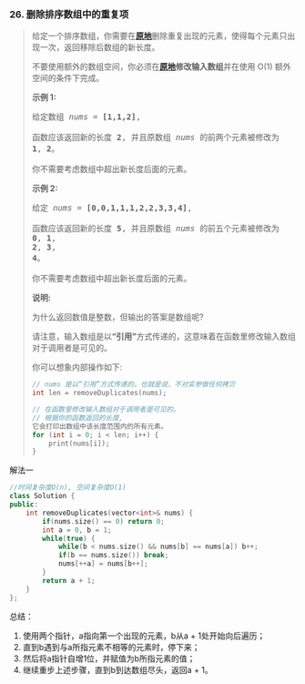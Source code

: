 ### 26. 删除排序数组中的重复项

> <div class="content__2ebE"><div><p>给定一个排序数组，你需要在<strong><a
> href="http://baike.baidu.com/item/%E5%8E%9F%E5%9C%B0%E7%AE%97%E6%B3%95"
> target="_blank">原地</a></strong>删除重复出现的元素，使得每个元素只出现一次，返回移除后数组的新长度。</p>
> 
> <p>不要使用额外的数组空间，你必须在<strong><a
> href="https://baike.baidu.com/item/%E5%8E%9F%E5%9C%B0%E7%AE%97%E6%B3%95"
> target="_blank">原地</a>修改输入数组</strong>并在使用 O(1) 额外空间的条件下完成。</p>
> 
> <p><strong>示例&nbsp;1:</strong></p>
> 
> <pre>给定数组 <em>nums</em> = <strong>[1,1,2]</strong>, 
> 
> 函数应该返回新的长度 <strong>2</strong>, 并且原数组 <em>nums </em>的前两个元素被修改为
> <strong>1</strong>, <strong>2</strong>。 
> 
> 你不需要考虑数组中超出新长度后面的元素。</pre>
> 
> <p><strong>示例&nbsp;2:</strong></p>
> 
> <pre>给定<em> nums </em>= <strong>[0,0,1,1,1,2,2,3,3,4]</strong>,
> 
> 函数应该返回新的长度 <strong>5</strong>, 并且原数组 <em>nums </em>的前五个元素被修改为
> <strong>0</strong>, <strong>1</strong>,
> <strong>2</strong>, <strong>3</strong>,
> <strong>4</strong>。
> 
> 你不需要考虑数组中超出新长度后面的元素。 </pre>
> 
> <p><strong>说明:</strong></p>
> 
> <p>为什么返回数值是整数，但输出的答案是数组呢?</p>
> 
> <p>请注意，输入数组是以<strong>“引用”</strong>方式传递的，这意味着在函数里修改输入数组对于调用者是可见的。</p>
> 
> <p>你可以想象内部操作如下:</p>
> 
>```cpp
>// nums 是以“引用”方式传递的。也就是说，不对实参做任何拷贝 
>int len = removeDuplicates(nums);
> 
> // 在函数里修改输入数组对于调用者是可见的。 
> // 根据你的函数返回的长度,
> 它会打印出数组中该长度范围内的所有元素。 
> for (int i = 0; i < len; i++) {
>     print(nums[i]);
>}
> ```
> </div></div>
> 

解法一
```cpp
//时间复杂度O(n), 空间复杂度O(1)
class Solution {
public:
    int removeDuplicates(vector<int>& nums) {
        if(nums.size() == 0) return 0;
        int a = 0, b = 1;
        while(true) {
            while(b < nums.size() && nums[b] == nums[a]) b++;
            if(b == nums.size()) break;
            nums[++a] = nums[b++];
        }
        return a + 1;
    }
};
```
总结：
1. 使用两个指针，a指向第一个出现的元素，b从a + 1处开始向后遍历；
2. 直到b遇到与a所指元素不相等的元素时，停下来；
3. 然后将a指针自增1位，并赋值为b所指元素的值；
4. 继续重步上述步骤，直到b到达数组尽头，返回a + 1。